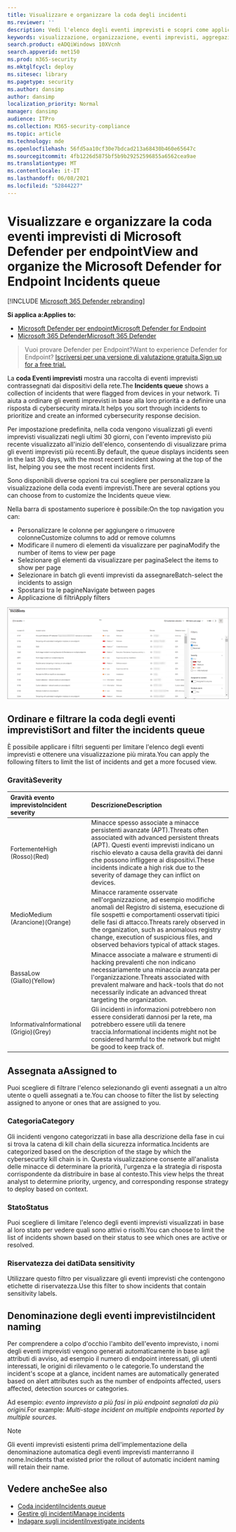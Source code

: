 ```yaml
---
title: Visualizzare e organizzare la coda degli incidenti
ms.reviewer: ''
description: Vedi l'elenco degli eventi imprevisti e scopri come applicare filtri per limitare l'elenco e ottenere una visualizzazione più mirata.
keywords: visualizzazione, organizzazione, eventi imprevisti, aggregazione, indagini, coda, ttp
search.product: eADQiWindows 10XVcnh
search.appverid: met150
ms.prod: m365-security
ms.mktglfcycl: deploy
ms.sitesec: library
ms.pagetype: security
ms.author: dansimp
author: dansimp
localization_priority: Normal
manager: dansimp
audience: ITPro
ms.collection: M365-security-compliance
ms.topic: article
ms.technology: mde
ms.openlocfilehash: 56fd5aa10cf30e7bdcad213a68430b460e65647c
ms.sourcegitcommit: 4fb1226d5875bf5b9b29252596855a6562cea9ae
ms.translationtype: MT
ms.contentlocale: it-IT
ms.lasthandoff: 06/08/2021
ms.locfileid: "52844227"
---
```

# <a name="view-and-organize-the-microsoft-defender-for-endpoint-incidents-queue"></a><span data-ttu-id="afb49-104">Visualizzare e organizzare la coda eventi imprevisti di Microsoft Defender per endpoint</span><span class="sxs-lookup"><span data-stu-id="afb49-104">View and organize the Microsoft Defender for Endpoint Incidents queue</span></span>

[!INCLUDE [Microsoft 365 Defender rebranding](../../includes/microsoft-defender.md)]

<span data-ttu-id="afb49-105">**Si applica a:**</span><span class="sxs-lookup"><span data-stu-id="afb49-105">**Applies to:**</span></span>
- [<span data-ttu-id="afb49-106">Microsoft Defender per endpoint</span><span class="sxs-lookup"><span data-stu-id="afb49-106">Microsoft Defender for Endpoint</span></span>](https://go.microsoft.com/fwlink/?linkid=2154037)
- [<span data-ttu-id="afb49-107">Microsoft 365 Defender</span><span class="sxs-lookup"><span data-stu-id="afb49-107">Microsoft 365 Defender</span></span>](https://go.microsoft.com/fwlink/?linkid=2118804)

> <span data-ttu-id="afb49-108">Vuoi provare Defender per Endpoint?</span><span class="sxs-lookup"><span data-stu-id="afb49-108">Want to experience Defender for Endpoint?</span></span> [<span data-ttu-id="afb49-109">Iscriversi per una versione di valutazione gratuita.</span><span class="sxs-lookup"><span data-stu-id="afb49-109">Sign up for a free trial.</span></span>](https://www.microsoft.com/microsoft-365/windows/microsoft-defender-atp?ocid=docs-wdatp-pullalerts-abovefoldlink) 

<span data-ttu-id="afb49-110">La **coda Eventi imprevisti** mostra una raccolta di eventi imprevisti contrassegnati dai dispositivi della rete.</span><span class="sxs-lookup"><span data-stu-id="afb49-110">The **Incidents queue** shows a collection of incidents that were flagged from devices in your network.</span></span> <span data-ttu-id="afb49-111">Ti aiuta a ordinare gli eventi imprevisti in base alla loro priorità e a definire una risposta di cybersecurity mirata.</span><span class="sxs-lookup"><span data-stu-id="afb49-111">It helps you sort through incidents to prioritize and create an informed cybersecurity response decision.</span></span>

<span data-ttu-id="afb49-112">Per impostazione predefinita, nella coda vengono visualizzati gli eventi imprevisti visualizzati negli ultimi 30 giorni, con l'evento imprevisto più recente visualizzato all'inizio dell'elenco, consentendo di visualizzare prima gli eventi imprevisti più recenti.</span><span class="sxs-lookup"><span data-stu-id="afb49-112">By default, the queue displays incidents seen in the last 30 days, with the most recent incident showing at the top of the list, helping you see the most recent incidents first.</span></span>

<span data-ttu-id="afb49-113">Sono disponibili diverse opzioni tra cui scegliere per personalizzare la visualizzazione della coda eventi imprevisti.</span><span class="sxs-lookup"><span data-stu-id="afb49-113">There are several options you can choose from to customize the Incidents queue view.</span></span> 

<span data-ttu-id="afb49-114">Nella barra di spostamento superiore è possibile:</span><span class="sxs-lookup"><span data-stu-id="afb49-114">On the top navigation you can:</span></span>
- <span data-ttu-id="afb49-115">Personalizzare le colonne per aggiungere o rimuovere colonne</span><span class="sxs-lookup"><span data-stu-id="afb49-115">Customize columns to add or remove columns</span></span> 
- <span data-ttu-id="afb49-116">Modificare il numero di elementi da visualizzare per pagina</span><span class="sxs-lookup"><span data-stu-id="afb49-116">Modify the number of items to view per page</span></span>
- <span data-ttu-id="afb49-117">Selezionare gli elementi da visualizzare per pagina</span><span class="sxs-lookup"><span data-stu-id="afb49-117">Select the items to show per page</span></span>
- <span data-ttu-id="afb49-118">Selezionare in batch gli eventi imprevisti da assegnare</span><span class="sxs-lookup"><span data-stu-id="afb49-118">Batch-select the incidents to assign</span></span> 
- <span data-ttu-id="afb49-119">Spostarsi tra le pagine</span><span class="sxs-lookup"><span data-stu-id="afb49-119">Navigate between pages</span></span>
- <span data-ttu-id="afb49-120">Applicazione di filtri</span><span class="sxs-lookup"><span data-stu-id="afb49-120">Apply filters</span></span>

![Immagine della coda eventi imprevisti](images/atp-incident-queue.png)

## <a name="sort-and-filter-the-incidents-queue"></a><span data-ttu-id="afb49-122">Ordinare e filtrare la coda degli eventi imprevisti</span><span class="sxs-lookup"><span data-stu-id="afb49-122">Sort and filter the incidents queue</span></span>
<span data-ttu-id="afb49-123">È possibile applicare i filtri seguenti per limitare l'elenco degli eventi imprevisti e ottenere una visualizzazione più mirata.</span><span class="sxs-lookup"><span data-stu-id="afb49-123">You can apply the following filters to limit the list of incidents and get a more focused view.</span></span>

### <a name="severity"></a><span data-ttu-id="afb49-124">Gravità</span><span class="sxs-lookup"><span data-stu-id="afb49-124">Severity</span></span>

<span data-ttu-id="afb49-125">Gravità evento imprevisto</span><span class="sxs-lookup"><span data-stu-id="afb49-125">Incident severity</span></span> | <span data-ttu-id="afb49-126">Descrizione</span><span class="sxs-lookup"><span data-stu-id="afb49-126">Description</span></span>
:---|:---
<span data-ttu-id="afb49-127">Fortemente</span><span class="sxs-lookup"><span data-stu-id="afb49-127">High</span></span> </br><span data-ttu-id="afb49-128">(Rosso)</span><span class="sxs-lookup"><span data-stu-id="afb49-128">(Red)</span></span> | <span data-ttu-id="afb49-129">Minacce spesso associate a minacce persistenti avanzate (APT).</span><span class="sxs-lookup"><span data-stu-id="afb49-129">Threats often associated with advanced persistent threats (APT).</span></span> <span data-ttu-id="afb49-130">Questi eventi imprevisti indicano un rischio elevato a causa della gravità dei danni che possono infliggere ai dispositivi.</span><span class="sxs-lookup"><span data-stu-id="afb49-130">These incidents indicate a high risk due to the severity of damage they can inflict on devices.</span></span>
<span data-ttu-id="afb49-131">Medio</span><span class="sxs-lookup"><span data-stu-id="afb49-131">Medium</span></span> </br><span data-ttu-id="afb49-132">(Arancione)</span><span class="sxs-lookup"><span data-stu-id="afb49-132">(Orange)</span></span> | <span data-ttu-id="afb49-133">Minacce raramente osservate nell'organizzazione, ad esempio modifiche anomali del Registro di sistema, esecuzione di file sospetti e comportamenti osservati tipici delle fasi di attacco.</span><span class="sxs-lookup"><span data-stu-id="afb49-133">Threats rarely observed in the organization, such as anomalous registry change, execution of suspicious files, and observed behaviors typical of attack stages.</span></span>
<span data-ttu-id="afb49-134">Bassa</span><span class="sxs-lookup"><span data-stu-id="afb49-134">Low</span></span> </br><span data-ttu-id="afb49-135">(Giallo)</span><span class="sxs-lookup"><span data-stu-id="afb49-135">(Yellow)</span></span> | <span data-ttu-id="afb49-136">Minacce associate a malware e strumenti di hacking prevalenti che non indicano necessariamente una minaccia avanzata per l'organizzazione.</span><span class="sxs-lookup"><span data-stu-id="afb49-136">Threats associated with prevalent malware and hack-tools that do not necessarily indicate an advanced threat targeting the organization.</span></span>
<span data-ttu-id="afb49-137">Informativa</span><span class="sxs-lookup"><span data-stu-id="afb49-137">Informational</span></span> </br><span data-ttu-id="afb49-138">(Grigio)</span><span class="sxs-lookup"><span data-stu-id="afb49-138">(Grey)</span></span> | <span data-ttu-id="afb49-139">Gli incidenti in informazioni potrebbero non essere considerati dannosi per la rete, ma potrebbero essere utili da tenere traccia.</span><span class="sxs-lookup"><span data-stu-id="afb49-139">Informational incidents might not be considered harmful to the network but might be good to keep track of.</span></span>

## <a name="assigned-to"></a><span data-ttu-id="afb49-140">Assegnata a</span><span class="sxs-lookup"><span data-stu-id="afb49-140">Assigned to</span></span>
<span data-ttu-id="afb49-141">Puoi scegliere di filtrare l'elenco selezionando gli eventi assegnati a un altro utente o quelli assegnati a te.</span><span class="sxs-lookup"><span data-stu-id="afb49-141">You can choose to filter the list by selecting assigned to anyone or ones that are assigned to you.</span></span>

### <a name="category"></a><span data-ttu-id="afb49-142">Categoria</span><span class="sxs-lookup"><span data-stu-id="afb49-142">Category</span></span>
<span data-ttu-id="afb49-143">Gli incidenti vengono categorizzati in base alla descrizione della fase in cui si trova la catena di kill chain della sicurezza informatica.</span><span class="sxs-lookup"><span data-stu-id="afb49-143">Incidents are categorized based on the description of the stage by which the cybersecurity kill chain is in.</span></span> <span data-ttu-id="afb49-144">Questa visualizzazione consente all'analista delle minacce di determinare la priorità, l'urgenza e la strategia di risposta corrispondente da distribuire in base al contesto.</span><span class="sxs-lookup"><span data-stu-id="afb49-144">This view helps the threat analyst to determine priority, urgency, and corresponding response strategy to deploy based on context.</span></span>

### <a name="status"></a><span data-ttu-id="afb49-145">Stato</span><span class="sxs-lookup"><span data-stu-id="afb49-145">Status</span></span>
<span data-ttu-id="afb49-146">Puoi scegliere di limitare l'elenco degli eventi imprevisti visualizzati in base al loro stato per vedere quali sono attivi o risolti.</span><span class="sxs-lookup"><span data-stu-id="afb49-146">You can choose to limit the list of incidents shown based on their status to see which ones are active or resolved.</span></span>

### <a name="data-sensitivity"></a><span data-ttu-id="afb49-147">Riservatezza dei dati</span><span class="sxs-lookup"><span data-stu-id="afb49-147">Data sensitivity</span></span>
<span data-ttu-id="afb49-148">Utilizzare questo filtro per visualizzare gli eventi imprevisti che contengono etichette di riservatezza.</span><span class="sxs-lookup"><span data-stu-id="afb49-148">Use this filter to show incidents that contain sensitivity labels.</span></span>

## <a name="incident-naming"></a><span data-ttu-id="afb49-149">Denominazione degli eventi imprevisti</span><span class="sxs-lookup"><span data-stu-id="afb49-149">Incident naming</span></span>

<span data-ttu-id="afb49-150">Per comprendere a colpo d'occhio l'ambito dell'evento imprevisto, i nomi degli eventi imprevisti vengono generati automaticamente in base agli attributi di avviso, ad esempio il numero di endpoint interessati, gli utenti interessati, le origini di rilevamento o le categorie.</span><span class="sxs-lookup"><span data-stu-id="afb49-150">To understand the incident's scope at a glance, incident names are automatically generated based on alert attributes such as the number of endpoints affected, users affected, detection sources or categories.</span></span>

<span data-ttu-id="afb49-151">Ad esempio: *evento imprevisto a più fasi in più endpoint segnalati da più origini.*</span><span class="sxs-lookup"><span data-stu-id="afb49-151">For example: *Multi-stage incident on multiple endpoints reported by multiple sources.*</span></span>

> [!NOTE]
> <span data-ttu-id="afb49-152">Gli eventi imprevisti esistenti prima dell'implementazione della denominazione automatica degli eventi imprevisti manterranno il nome.</span><span class="sxs-lookup"><span data-stu-id="afb49-152">Incidents that existed prior the rollout of automatic incident naming will retain their name.</span></span>


## <a name="see-also"></a><span data-ttu-id="afb49-153">Vedere anche</span><span class="sxs-lookup"><span data-stu-id="afb49-153">See also</span></span>
- [<span data-ttu-id="afb49-154">Coda incidenti</span><span class="sxs-lookup"><span data-stu-id="afb49-154">Incidents queue</span></span>](/microsoft-365/security/defender-endpoint/view-incidents-queue)
- [<span data-ttu-id="afb49-155">Gestire gli incidenti</span><span class="sxs-lookup"><span data-stu-id="afb49-155">Manage incidents</span></span>](manage-incidents.md)
- [<span data-ttu-id="afb49-156">Indagare sugli incidenti</span><span class="sxs-lookup"><span data-stu-id="afb49-156">Investigate incidents</span></span>](investigate-incidents.md)

